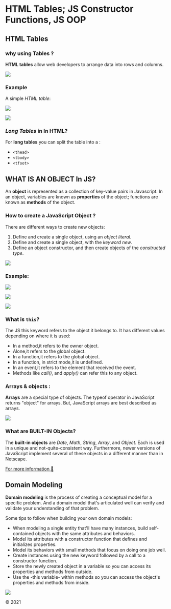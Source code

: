 # HTML Tables; JS Constructor Functions, JS OOP

## HTML Tables

### why using Tables ?

**HTML tables**  allow web developers to arrange data into rows and columns.

 ![](https://images.slideplayer.com/34/8357994/slides/slide_4.jpg)

 ### Example
A simple *HTML table*:

 ![](https://www.usna.edu/Users/cs/wcbrown/courses/F02SI204/projects/P01/T3.gif)

  ![](https://www.usna.edu/Users/cs/wcbrown/courses/F02SI204/projects/P01/T4.gif)


### *Long Tables* in In HTML?

For **long tables** you can split the table into a :
* `<thead>`
* `<tbody>`
* `<tfoot>`


## WHAT IS AN OBJECT In JS?
An **object** is represented as a collection of key-value pairs in Javascript. In an object, variables are known as **properties** of the object; functions are known as **methods** of the object.


### How to create a JavaScript Object ?
There are different ways to create new objects:

1. Define and create a single object, using an *object literal*.
2. Define and create a single object, with the *keyword new*.
3. Define an object constructor, and then create objects of the *constructed type*.

![](https://data-flair.training/blogs/wp-content/uploads/sites/2/2019/07/How-to-Create-JavaScript-Objects.jpg)  


 ### Example:

 ![](https://csawesome.runestone.academy/runestone/books/published/csawesome/_images/worldConstructors.png)


 ![](https://cdn.hashnode.com/res/hashnode/image/upload/v1576395857500/Him6j7txy.png)


![](https://encrypted-tbn0.gstatic.com/images?q=tbn:ANd9GcSaKqzaQK2Fg2sCENBQeq_kuytyG-rb92ry4g&usqp=CAU.png)


### What is **`this`**?

The JS this keyword refers to the object it belongs to. It has different values depending on where it is used:

* In a method,it refers to the owner object.
* Alone,it refers to the global object.
* In a function,it refers to the global object.
* In a function, in strict mode,it is undefined.
* In an event,it refers to the element that received the event.
* Methods like *call()*, and *apply()* can refer this to any object.


### Arrays & objects :

**Arrays** are a special type of objects. The typeof operator in JavaScript returns "object" for arrays. But, JavaScript arrays are best described as arrays.

![](https://res.cloudinary.com/practicaldev/image/fetch/s--rJeH0yGE--/c_limit%2Cf_auto%2Cfl_progressive%2Cq_auto%2Cw_880/https://thepracticaldev.s3.amazonaws.com/i/t52ni02srb8688lh3eh8.png)


### What are BUILT-IN Objects? 

The **built-in objects** are *Date*, *Math*, *String*, *Array*, and *Object*. Each is used in a unique and not-quite-consistent way. Furthermore, newer versions of JavaScript implement several of these objects in a different manner than in Netscape.


[For more information 🙂](https://www.infoworld.com/article/2077150/using-javascript-s-built-in-objects.html#:~:text=Learning%20JavaScript&text=The%20built%2Din%20objects%20are,manner%20than%20in%20Netscape%202.0.)


## Domain Modeling

**Domain modeling** is the process of creating a conceptual model for a specific problem. And a domain model that's articulated well can verify and validate your understanding of that problem.

Some tips to follow when building your own domain models:

- When modeling a single entity that'll have many instances, build self-contained objects with the same attributes and behaviors.
- Model its attributes with a constructor function that defines and initializes properties.
- Model its behaviors with small methods that focus on doing one job well.
- Create instances using the new keyword followed by a call to a constructor function.
- Store the newly created object in a variable so you can access its properties and methods from outside.
- Use the -this variable- within methods so you can access the object's properties and methods from inside.


 ![](https://miro.medium.com/max/875/1*QMu3QLuDKGyBNI2UJ2bKOA.png)

&copy; 2021